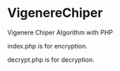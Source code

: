 # VigenereChiper
Vigenere Chiper Algorithm with PHP

index.php is for encryption.

decrypt.php is for decryption.
